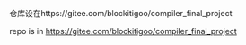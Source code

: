 仓库设在https://gitee.com/blockitigoo/compiler_final_project

repo is in https://gitee.com/blockitigoo/compiler_final_project
